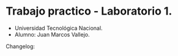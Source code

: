 ﻿# Trabajo practico - Laboratorio 1.

- Universidad Tecnológica Nacional.
- Alumno: Juan Marcos Vallejo.

Changelog:



